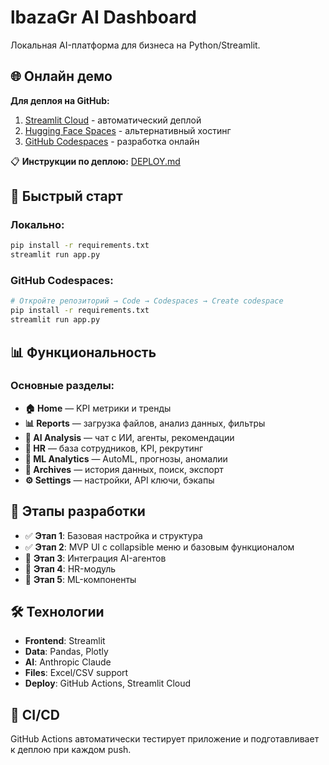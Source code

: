 # lbazaGr AI Dashboard

Локальная AI-платформа для бизнеса на Python/Streamlit.

## 🌐 Онлайн демо

**Для деплоя на GitHub:**
1. [Streamlit Cloud](https://share.streamlit.io) - автоматический деплой
2. [Hugging Face Spaces](https://huggingface.co/spaces) - альтернативный хостинг
3. [GitHub Codespaces](https://github.com/codespaces) - разработка онлайн

📋 **Инструкции по деплою:** [DEPLOY.md](DEPLOY.md)

## 🚀 Быстрый старт

### Локально:
```bash
pip install -r requirements.txt
streamlit run app.py
```

### GitHub Codespaces:
```bash
# Откройте репозиторий → Code → Codespaces → Create codespace
pip install -r requirements.txt
streamlit run app.py
```

## 📊 Функциональность

### Основные разделы:
- **🏠 Home** — KPI метрики и тренды
- **📊 Reports** — загрузка файлов, анализ данных, фильтры  
- **🤖 AI Analysis** — чат с ИИ, агенты, рекомендации
- **👥 HR** — база сотрудников, KPI, рекрутинг
- **🧠 ML Analytics** — AutoML, прогнозы, аномалии
- **📂 Archives** — история данных, поиск, экспорт
- **⚙️ Settings** — настройки, API ключи, бэкапы

## 🔄 Этапы разработки

- ✅ **Этап 1**: Базовая настройка и структура
- ✅ **Этап 2**: MVP UI с collapsible меню и базовым функционалом
- 🔄 **Этап 3**: Интеграция AI-агентов
- 🔄 **Этап 4**: HR-модуль
- 🔄 **Этап 5**: ML-компоненты

## 🛠️ Технологии

- **Frontend**: Streamlit
- **Data**: Pandas, Plotly
- **AI**: Anthropic Claude
- **Files**: Excel/CSV support
- **Deploy**: GitHub Actions, Streamlit Cloud

## 🔧 CI/CD

GitHub Actions автоматически тестирует приложение и подготавливает к деплою при каждом push.